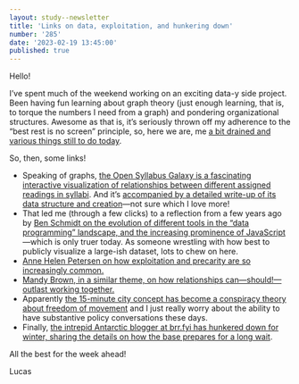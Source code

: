 ```yaml
---
layout: study--newsletter
title: 'Links on data, exploitation, and hunkering down'
number: '285'
date: '2023-02-19 13:45:00'
published: true
---
```


Hello!

I’ve spent much of the weekend working on an exciting data-y side project. Been having fun learning about graph theory (just enough learning, that is, to torque the numbers I need from a graph) and pondering organizational structures. Awesome as that is, it’s seriously thrown off my adherence to the “best rest is no screen” principle, so, here we are, me [a bit drained and various things still to do today](https://annehelen.substack.com/p/the-work-is-not-enough).

So, then, some links!

- Speaking of graphs, [the Open Syllabus Galaxy is a fascinating interactive visualization of relationships between different assigned readings in syllabi](https://galaxy.opensyllabus.org/). And it’s [accompanied by a detailed write-up of its data structure and creation](https://blog.opensyllabus.org/galaxy-v2/)—not sure which I love more!
- That led me (through a few clicks) to a reflection from a few years ago by [Ben Schmidt on the evolution of different tools in the “data programming” landscape, and the increasing prominence of JavaScript](https://benschmidt.org/post/2020-01-15/2020-01-15-webgpu/)—which is only truer today. As someone wrestling with how best to publicly visualize a large-ish dataset, lots to chew on here.
- [Anne Helen Petersen on how exploitation and precarity are so increasingly common.](https://annehelen.substack.com/p/is-everything-an-mlm-33f)
- [Mandy Brown, in a similar theme, on how relationships can—should!—outlast working together.](https://everythingchanges.us/blog/your-work-is-bigger-than-this-one-time-and-place/)
- Apparently [the 15-minute city concept has become a conspiracy theory about freedom of movement](https://theconversation.com/15-minute-cities-how-to-separate-the-reality-from-the-conspiracy-theory-200111) and I just really worry about the ability to have substantive policy conversations these days.
- Finally, [the intrepid Antarctic blogger at brr.fyi has hunkered down for winter, sharing the details on how the base prepares for a long wait](https://brr.fyi/posts/last-flight-out).

All the best for the week ahead!

Lucas